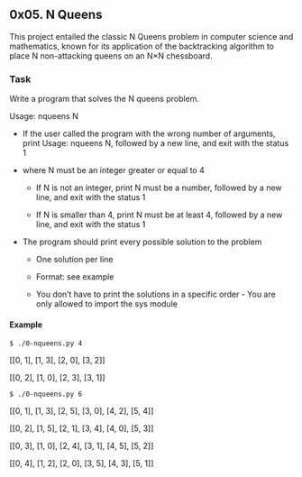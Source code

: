## 0x05. N Queens

This project entailed the classic N Queens problem in computer science and mathematics, known for its application of the backtracking algorithm to place N non-attacking queens on an N×N chessboard.

### Task

Write a program that solves the N queens problem.

Usage: nqueens N

   - If the user called the program with the wrong number of arguments, print Usage: nqueens N, followed by a new line, and exit with the status 1
    
   - where N must be an integer greater or equal to 4
    
        - If N is not an integer, print N must be a number, followed by a new line, and exit with the status 1
        
        - If N is smaller than 4, print N must be at least 4, followed by a new line, and exit with the status 1
        
   - The program should print every possible solution to the problem
    
        - One solution per line
        
        - Format: see example
        
        - You don’t have to print the solutions in a specific order
    - You are only allowed to import the sys module

#### Example

`
$ ./0-nqueens.py 4
`

[[0, 1], [1, 3], [2, 0], [3, 2]]

[[0, 2], [1, 0], [2, 3], [3, 1]]

`
$ ./0-nqueens.py 6
`


[[0, 1], [1, 3], [2, 5], [3, 0], [4, 2], [5, 4]]

[[0, 2], [1, 5], [2, 1], [3, 4], [4, 0], [5, 3]]

[[0, 3], [1, 0], [2, 4], [3, 1], [4, 5], [5, 2]]

[[0, 4], [1, 2], [2, 0], [3, 5], [4, 3], [5, 1]]

